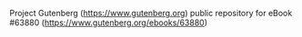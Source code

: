 Project Gutenberg (https://www.gutenberg.org) public repository for
eBook #63880 (https://www.gutenberg.org/ebooks/63880)
